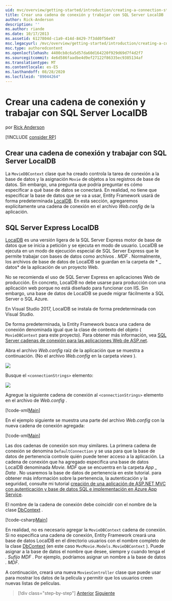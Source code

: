 ```yaml
---
uid: mvc/overview/getting-started/introduction/creating-a-connection-string
title: Crear una cadena de conexión y trabajar con SQL Server LocalDB | Microsoft Docs
author: Rick-Anderson
description: ''
ms.author: riande
ms.date: 10/17/2013
ms.assetid: 6127804d-c1a9-414d-8429-7f3dd0f56e97
msc.legacyurl: /mvc/overview/getting-started/introduction/creating-a-connection-string
msc.type: authoredcontent
ms.openlocfilehash: 4400cb8c6a5d57da60d164220f929d69d7f4d2f7
ms.sourcegitcommit: 4e6d586faadbe4d9ef27122f86335ec9385134af
ms.translationtype: MT
ms.contentlocale: es-ES
ms.lasthandoff: 08/28/2020
ms.locfileid: "89044264"
---
```

# <a name="creating-a-connection-string-and-working-with-sql-server-localdb"></a>Crear una cadena de conexión y trabajar con SQL Server LocalDB

por [Rick Anderson](https://twitter.com/RickAndMSFT)

[!INCLUDE [consider RP](~/includes/razor.md)]

## <a name="creating-a-connection-string-and-working-with-sql-server-localdb"></a>Crear una cadena de conexión y trabajar con SQL Server LocalDB

La `MovieDBContext` clase que ha creado controla la tarea de conexión a la base de datos y la asignación `Movie` de objetos a los registros de base de datos. Sin embargo, una pregunta que podría preguntar es cómo especificar a qué base de datos se conectará. En realidad, no tiene que especificar la base de datos que se va a usar, Entity Framework usará de forma predeterminada [LocalDB](https://docs.microsoft.com/sql/database-engine/configure-windows/sql-server-2016-express-localdb). En esta sección, agregaremos explícitamente una cadena de conexión en el archivo *Web.config* de la aplicación.

## <a name="sql-server-express-localdb"></a>SQL Server Express LocalDB

[LocalDB](https://docs.microsoft.com/sql/database-engine/configure-windows/sql-server-2016-express-localdb) es una versión ligera de la SQL Server Express motor de base de datos que se inicia a petición y se ejecuta en modo de usuario. LocalDB se ejecuta en un modo de ejecución especial de SQL Server Express que le permite trabajar con bases de datos como archivos *. MDF* . Normalmente, los archivos de base de datos de LocalDB se guardan en la carpeta de * \_ datos* de la aplicación de un proyecto Web.

No se recomienda el uso de SQL Server Express en aplicaciones Web de producción. En concreto, LocalDB no debe usarse para producción con una aplicación web porque no está diseñado para funcionar con IIS. Sin embargo, una base de datos de LocalDB se puede migrar fácilmente a SQL Server o SQL Azure.

En Visual Studio 2017, LocalDB se instala de forma predeterminada con Visual Studio.

De forma predeterminada, la Entity Framework busca una cadena de conexión denominada igual que la clase de contexto del objeto ( `MovieDBContext` para este proyecto). Para obtener más información, vea [SQL Server cadenas de conexión para las aplicaciones Web de ASP.net](https://msdn.microsoft.com/library/jj653752.aspx).

Abra el archivo *Web.config* raíz de la aplicación que se muestra a continuación. (No el archivo *Web.config* en la carpeta *views* ).

![](creating-a-connection-string/_static/image1.png)

Busque el `<connectionStrings>` elemento:

![](creating-a-connection-string/_static/image2.png)

Agregue la siguiente cadena de conexión al `<connectionStrings>` elemento en el archivo de *Web.config* .

[!code-xml[Main](creating-a-connection-string/samples/sample1.xml)]

En el ejemplo siguiente se muestra una parte del archivo *Web.config* con la nueva cadena de conexión agregada:

[!code-xml[Main](creating-a-connection-string/samples/sample2.xml)]

Las dos cadenas de conexión son muy similares. La primera cadena de conexión se denomina `DefaultConnection` y se usa para que la base de datos de pertenencia controle quién puede tener acceso a la aplicación. La cadena de conexión que ha agregado especifica una base de datos LocalDB denominada *Movie. MDF* que se encuentra en la carpeta *App \_ Data* . No usaremos la base de datos de pertenencia en este tutorial. para obtener más información sobre la pertenencia, la autenticación y la seguridad, consulte mi tutorial [creación de una aplicación de ASP.NET MVC con autenticación y base de datos SQL e implementación en Azure App Service](https://docs.microsoft.com/aspnet/core/security/authorization/secure-data).

El nombre de la cadena de conexión debe coincidir con el nombre de la clase [DbContext](https://msdn.microsoft.com/library/system.data.entity.dbcontext(v=vs.103).aspx) .

[!code-csharp[Main](creating-a-connection-string/samples/sample3.cs?highlight=15)]

En realidad, no es necesario agregar la `MovieDBContext` cadena de conexión. Si no especifica una cadena de conexión, Entity Framework creará una base de datos LocalDB en el directorio usuarios con el nombre completo de la clase [DbContext](https://msdn.microsoft.com/library/system.data.entity.dbcontext(v=vs.103).aspx) (en este caso `MvcMovie.Models.MovieDBContext` ). Puede asignar a la base de datos el nombre que desee, siempre y cuando tenga el *. Sufijo MDF* . Por ejemplo, podríamos asignar un nombre a la base de datos *. MDF*.

A continuación, creará una nueva `MoviesController` clase que puede usar para mostrar los datos de la película y permitir que los usuarios creen nuevas listas de películas.

> [!div class="step-by-step"]
> [Anterior](adding-a-model.md)
> [Siguiente](accessing-your-models-data-from-a-controller.md)

